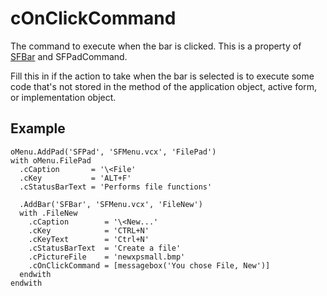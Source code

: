 ﻿# cOnClickCommand

The command to execute when the bar is clicked. This is a property of [SFBar](Class%20SFBar.md) and SFPadCommand.

Fill this in if the action to take when the bar is selected is to execute some code that's not stored in the method of the application object, active form, or implementation object.

## Example

```foxpro
oMenu.AddPad('SFPad', 'SFMenu.vcx', 'FilePad')
with oMenu.FilePad
  .cCaption       = '\<File'
  .cKey           = 'ALT+F'
  .cStatusBarText = 'Performs file functions'

  .AddBar('SFBar', 'SFMenu.vcx', 'FileNew')
  with .FileNew
    .cCaption        = '\<New...'
    .cKey            = 'CTRL+N'
    .cKeyText        = 'Ctrl+N'
    .cStatusBarText  = 'Create a file'
    .cPictureFile    = 'newxpsmall.bmp'
    .cOnClickCommand = [messagebox('You chose File, New')]
  endwith
endwith
```
